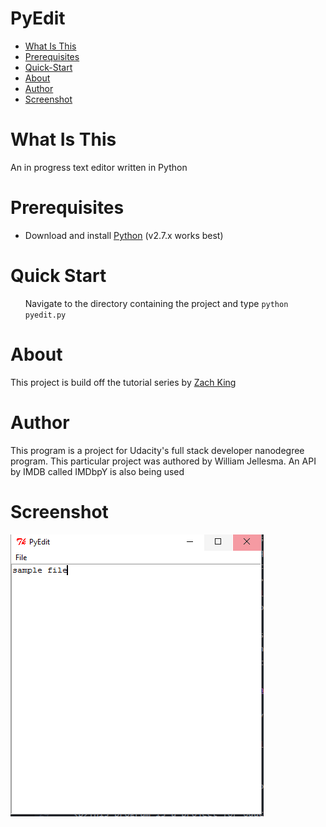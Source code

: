 <h1>PyEdit</h1>

<ul>
    <li><a href="#What-is-this">What Is This</a></li>
    <li><a href="#Prerequisites">Prerequisites</a></li>
    <li><a href="#Quick-Start">Quick-Start</a></li>
    <li><a href="#About">About</a></li>
    <li><a href="#Author">Author</a></li>
    <li><a href="#Screenshot">Screenshot</a></li>
  </ul>
<a name="What-is-this"><h1>What Is This</h1></a>
  <p>An in progress text editor written in Python</p>
<a name="Prerequisites"><h1>Prerequisites</h1></a>
  <ul>
    <li>Download and install <a href="https://www.python.org/downloads/">Python</a> (v2.7.x works best)</li>
  </ul>
<a name="Quick-Start"><h1>Quick Start</h1></a>
<ul>
  <p>Navigate to the directory containing the project and type <code>python pyedit.py</code>
</ul>
<a name="About"><h1>About</h1></a>
  <p>This project is build off the tutorial series by <a href="https://www.youtube.com/channel/UCyjgpEJIJbT7w7vFQ2fc4XA">Zach King</a></p>
<a name="Author"><h1>Author</h1></a>
  <p>This program is a project for Udacity's full stack developer nanodegree program.
  This particular project was authored by William Jellesma. An API by IMDB called IMDbpY is also being used</p>
<a name="Screenshot"><h1>Screenshot</h1></a>
<img src="sample.PNG">

